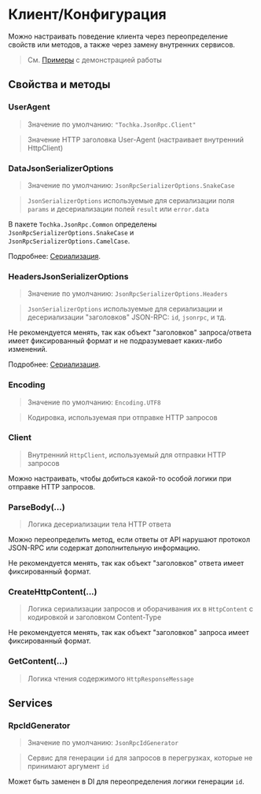 # Клиент/Конфигурация

Можно настраивать поведение клиента через переопределение свойств или методов, а также через замену внутренних сервисов.

> См. [Примеры](examples) с демонстрацией работы

## Свойства и методы

### UserAgent

> Значение по умолчанию: `"Tochka.JsonRpc.Client"`

> Значение HTTP заголовка User-Agent (настраивает внутренний HttpClient)

### DataJsonSerializerOptions

> Значение по умолчанию: `JsonRpcSerializerOptions.SnakeCase`

> `JsonSerializerOptions` используемые для сериализации поля `params` и десериализации полей `result` или `error.data`

В пакете `Tochka.JsonRpc.Common` определены `JsonRpcSerializerOptions.SnakeCase` и `JsonRpcSerializerOptions.CamelCase`.

Подробнее: [Сериализация](serialization).

### HeadersJsonSerializerOptions

> Значение по умолчанию: `JsonRpcSerializerOptions.Headers`

> `JsonSerializerOptions` используемые для сериализации и десериализации "заголовков" JSON-RPC: `id`, `jsonrpc`, и тд.

Не рекомендуется менять, так как объект "заголовков" запроса/ответа имеет фиксированный формат и не подразумевает каких-либо изменений.

Подробнее: [Сериализация](serialization).

### Encoding

> Значение по умолчанию: `Encoding.UTF8`

> Кодировка, используемая при отправке HTTP запросов

### Client

> Внутренний `HttpClient`, используемый для отправки HTTP запросов

Можно настраивать, чтобы добиться какой-то особой логики при отправке HTTP запросов.

### ParseBody(...)

> Логика десериализации тела HTTP ответа

Можно переопределить метод, если ответы от API нарушают протокол JSON-RPC или содержат дополнительную информацию.

Не рекомендуется менять, так как объект "заголовков" ответа имеет фиксированный формат.

### CreateHttpContent(...)

> Логика сериализации запросов и оборачивания их в `HttpContent` с кодировкой и заголовком Content-Type

Не рекомендуется менять, так как объект "заголовков" запроса имеет фиксированный формат.

### GetContent(...)

> Логика чтения содержимого `HttpResponseMessage`

## Services

### RpcIdGenerator

> Значение по умолчанию: `JsonRpcIdGenerator`

> Сервис для генерации `id` для запросов в перегрузках, которые не принимают аргумент `id`

Может быть заменен в DI для переопределения логики генерации `id`.
